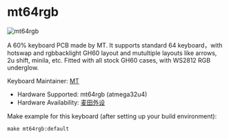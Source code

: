 # mt64rgb 

![mt64rgb](https://i.imgur.com/kxGGUg9.jpg?1)

A 60% keyboard PCB made by MT.
It supports standard 64 keyboard，with hotswap and rgbbacklight
 GH60 layout and mutultiple layouts like arrows, 2u shift, minila, etc.
Fitted with all stock GH60 cases, with WS2812 RGB underglow.

 Keyboard Maintainer: [MT](https://github.com/704340378)
* Hardware Supported: mt64rgb (atmega32u4)
* Hardware Availability: [麦田外设](https://shop110310565.taobao.com)

Make example for this keyboard (after setting up your build environment):

    make mt64rgb:default

